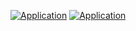 [![Application](https://github.com/99003654/App_for_student/actions/workflows/main.yml/badge.svg)](https://github.com/99003654/App_for_student/actions/workflows/main.yml)
[![Application](https://github.com/99003654/App_for_student/actions/workflows/main.yml/badge.svg)](https://github.com/99003654/App_for_student/actions/workflows/main.yml)
